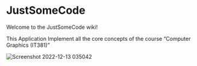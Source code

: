 # JustSomeCode

Welcome to the JustSomeCode wiki!

This Application Implement all the core concepts of the course “Computer Graphics (IT381)” 

![Screenshot 2022-12-13 035042](https://user-images.githubusercontent.com/75302943/207206368-4964d242-b3bd-4ce9-899f-e484d58886be.png)
